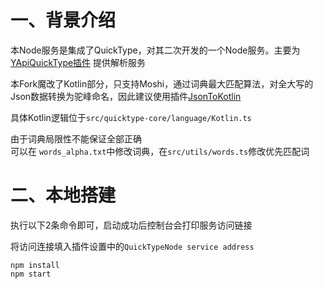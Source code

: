 # 一、背景介绍

本Node服务是集成了QuickType，对其二次开发的一个Node服务。主要为[YApiQuickType插件](https://plugins.jetbrains.com/plugin/18847-yapi-quicktype/documentation)
提供解析服务

本Fork魔改了Kotlin部分，只支持Moshi，通过词典最大匹配算法，对全大写的Json数据转换为驼峰命名，因此建议使用插件[JsonToKotlin](https://plugins.jetbrains.com/plugin/21598-jsontokotlin)

具体Kotlin逻辑位于```src/quicktype-core/language/Kotlin.ts```

由于词典局限性不能保证全部正确\
可以在 ```words_alpha.txt```中修改词典，在```src/utils/words.ts```修改优先匹配词

# 二、本地搭建

执行以下2条命令即可，启动成功后控制台会打印服务访问链接

将访问连接填入插件设置中的```QuickTypeNode service address```

```
npm install 
npm start
```
